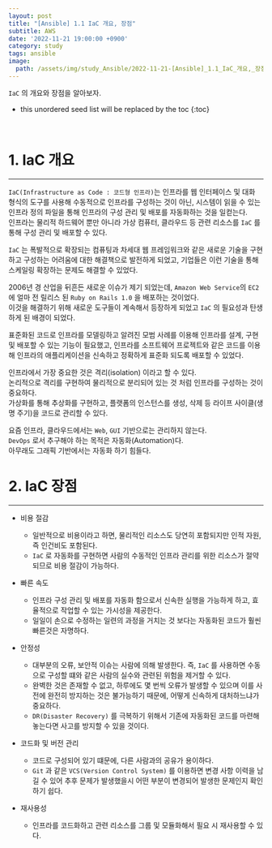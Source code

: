 ```yaml
---
layout: post
title: "[Ansible] 1.1 IaC 개요, 장점"
subtitle: AWS
date: '2022-11-21 19:00:00 +0900'
category: study
tags: ansible
image:
  path: /assets/img/study_Ansible/2022-11-21-[Ansible]_1.1_IaC_개요,_장점/logo.png
---
```


`IaC` 의 개요와 장점을 알아보자.

<!--more-->

* this unordered seed list will be replaced by the toc
{:toc}

<br>


# 1. IaC 개요
---

`IaC(Infrastructure as Code : 코드형 인프라)`는 인프라를 웹 인터페이스 및 대화 형식의 도구를 사용해 수동적으로 인프라를 구성하는 것이 아닌, 시스템이 읽을 수 있는 인프라 정의 파일을 통해 인프라의 구성 관리 및 배포를 자동화하는 것을 일컫는다.<br>
인프라는 물리적 하드웨어 뿐만 아니라 가상 컴퓨터, 클라우드 등 관련 리소스를 `IaC` 를 통해 구성 관리 및 배포할 수 있다.

`IaC` 는 폭발적으로 확장되는 컴퓨팅과 차세대 웹 프레임워크와 같은 새로운 기술을 구현하고 구성하는 어려움에 대한 해결책으로 발전하게 되었고, 기업들은 이런 기술을 통해 스케일링 확장하는 문제도 해결할 수 있었다.

2006년 경 산업을 뒤흔든 새로운 이슈가 제기 되었는데, `Amazon Web Service`의 `EC2`에 얼마 전 릴리스 된 `Ruby on Rails 1.0` 을 배포하는 것이었다.<br>
이것을 해결하기 위해 새로운 도구들이 계속해서 등장하게 되었고 `IaC` 의 필요성과 탄생하게 된 배경이 되었다.

표준화된 코드로 인프라를 모델링하고 알려진 모범 사례를 이용해 인프라를 설계, 구현 및 배포할 수 있는 기능이 필요했고, 인프라를 소프트웨어 프로젝트와 같은 코드를 이용해 인프라의 애플리케이션을 신속하고 정확하게 표준화 되도록 배포할 수 있었다.

인프라에서 가장 중요한 것은 격리(isolation) 이라고 할 수 있다.<br>
논리적으로 격리를 구현하여 물리적으로 분리되어 있는 것 처럼 인프라를 구성하는 것이 중요하다.<br>
가상화를 통해 추상화를 구현하고, 플랫폼의 인스턴스를 생성, 삭제 등 라이프 사이클(생명 주기)을 코드로 관리할 수 있다.<br>

요즘 인프라, 클라우드에서는 `Web`, `GUI` 기반으로는 관리하지 않는다.<br>
`DevOps` 로서 추구해야 하는 목적은 자동화(Automation)다.<br>
아무래도 그래픽 기반에서는 자동화 하기 힘들다.

# 2. IaC 장점
---

* 비용 절감
    + 일반적으로 비용이라고 하면, 물리적인 리소스도 당연히 포함되지만 인적 자원, 즉 인건비도 포함된다.
    + `IaC` 로 자동화를 구현하면 사람의 수동적인 인프라 관리를 위한 리소스가 절약되므로 비용 절감이 가능하다.

* 빠른 속도
    + 인프라 구성 관리 및 배포를 자동화 함으로서 신속한 실행을 가능하게 하고, 효율적으로 작업할 수 있는 가시성을 제공한다.
    + 일일이 손으로 수정하는 일련의 과정을 거치는 것 보다는 자동화된 코드가 훨씬 빠른것은 자명하다.

* 안정성
    + 대부분의 오류, 보안적 이슈는 사람에 의해 발생한다. 즉, `IaC` 를 사용하면 수동으로 구성할 떄와 같은 사람의 실수와 관련된 위험을 제거할 수 있다.
    + 완벽한 것은 존재할 수 없고, 하루에도 몇 번씩 오류가 발생할 수 있으며 이를 사전에 완전히 방지하는 것은 불가능하기 때문에, 어떻게 신속하게 대처하느냐가 중요하다.
    + `DR(Disaster Recovery)` 를 극복하기 위해서 기존에 자동화된 코드를 마련해 놓는다면 사고를 방지할 수 있을 것이다.

* 코드화 및 버전 관리
    + 코드로 구성되어 있기 떄문에, 다른 사람과의 공유가 용이하다.
    + `Git` 과 같은 `VCS(Version Control System)` 를 이용하면 변경 사항 이력을 남길 수 있어 추후 문제가 발생했을시 어떤 부분이 변경되어 발생한 문제인지 확인하기 쉽다.

* 재사용성
    + 인프라를 코드화하고 관련 리소스를 그룹 및 모듈화해서 필요 시 재사용할 수 있다.
